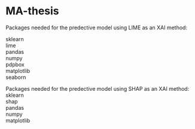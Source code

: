 # MA-thesis
Packages needed for the predective model using LIME as an XAI method: 

sklearn  
lime     
pandas      
numpy   
pdpbox    
matplotlib   
seaborn      

Packages needed for the predective model using SHAP as an XAI method: 
sklearn  
shap     
pandas      
numpy     
matplotlib   
